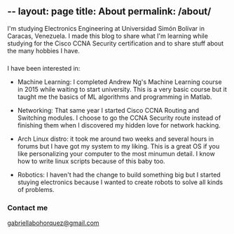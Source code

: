 --
layout: page
title: About
permalink: /about/
---

I'm studying Electronics Engineering at Universidad Simón Bolívar in Caracas, Venezuela. I made this blog to share what I'm learning while studying for the Cisco CCNA Security certification and to share stuff about the many hobbies I have.

### 

I have been interested in:

* Machine Learning: I completed Andrew Ng's Machine Learning course in 2015 while waiting to start university. This is a very basic course but it taught me the basics of ML algorithms and programming in Matlab.

* Networking: That same year I started Cisco CCNA Routing and Switching modules. I choose to go the CCNA Security route instead of finishing them when I discovered my hidden love for network hacking.

* Arch Linux distro: it took me around two weeks and several hours in forums but I have got my system to my liking. This is a great OS if you like personalizing your computer to the most minumun detail. I know how to write linux scripts because of this baby too.

* Robotics: I haven't had the change to build something big but I started stuying electronics because I wanted to create robots to solve all kinds of problems.


### Contact me

[gabriellabohorquez@gmail.com](mailto:gabriellabohorquez@gmail.com)
